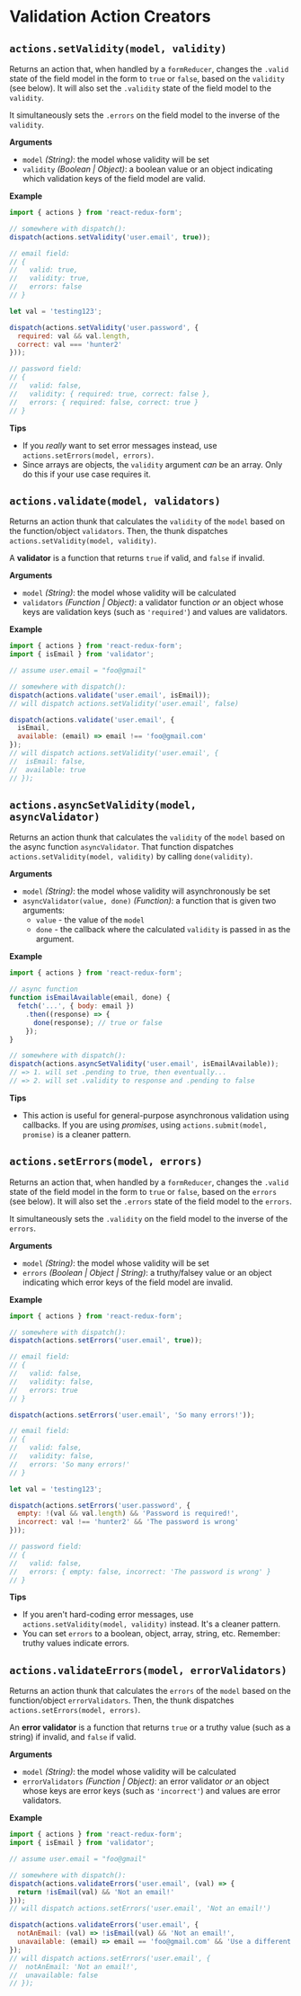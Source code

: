 # Validation Action Creators

## `actions.setValidity(model, validity)`
Returns an action that, when handled by a `formReducer`, changes the `.valid` state of the field model in the form to `true` or `false`, based on the `validity` (see below). It will also set the `.validity` state of the field model to the `validity`.

It simultaneously sets the `.errors` on the field model to the inverse of the `validity`.

**Arguments**
- `model` _(String)_: the model whose validity will be set
- `validity` _(Boolean | Object)_: a boolean value or an object indicating which validation keys of the field model are valid.

**Example**
```js
import { actions } from 'react-redux-form';

// somewhere with dispatch():
dispatch(actions.setValidity('user.email', true));

// email field:
// {
//   valid: true,
//   validity: true,
//   errors: false
// }

let val = 'testing123';

dispatch(actions.setValidity('user.password', {
  required: val && val.length,
  correct: val === 'hunter2'
}));

// password field:
// {
//   valid: false,
//   validity: { required: true, correct: false },
//   errors: { required: false, correct: true }
// }
```

**Tips**
- If you _really_ want to set error messages instead, use `actions.setErrors(model, errors)`.
- Since arrays are objects, the `validity` argument _can_ be an array. Only do this if your use case requires it.


## `actions.validate(model, validators)`
Returns an action thunk that calculates the `validity` of the `model` based on the function/object `validators`. Then, the thunk dispatches `actions.setValidity(model, validity)`.

A **validator** is a function that returns `true` if valid, and `false` if invalid.

**Arguments**
- `model` _(String)_: the model whose validity will be calculated
- `validators` _(Function | Object)_: a validator function _or_ an object whose keys are validation keys (such as `'required'`) and values are validators.

**Example**
```js
import { actions } from 'react-redux-form';
import { isEmail } from 'validator';

// assume user.email = "foo@gmail"

// somewhere with dispatch():
dispatch(actions.validate('user.email', isEmail));
// will dispatch actions.setValidity('user.email', false)

dispatch(actions.validate('user.email', {
  isEmail,
  available: (email) => email !== 'foo@gmail.com'
});
// will dispatch actions.setValidity('user.email', {
//  isEmail: false,
//  available: true
// });
```

## `actions.asyncSetValidity(model, asyncValidator)`
Returns an action thunk that calculates the `validity` of the `model` based on the async function `asyncValidator`. That function dispatches `actions.setValidity(model, validity)` by calling `done(validity)`.

**Arguments**
- `model` _(String)_: the model whose validity will asynchronously be set
- `asyncValidator(value, done)` _(Function)_: a function that is given two arguments:
  - `value` - the value of the `model`
  - `done` - the callback where the calculated `validity` is passed in as the argument.

**Example**
```js
import { actions } from 'react-redux-form';

// async function
function isEmailAvailable(email, done) {
  fetch('...', { body: email })
    .then((response) => {
      done(response); // true or false
    });
}

// somewhere with dispatch():
dispatch(actions.asyncSetValidity('user.email', isEmailAvailable));
// => 1. will set .pending to true, then eventually...
// => 2. will set .validity to response and .pending to false
```

**Tips**
- This action is useful for general-purpose asynchronous validation using callbacks.  If you are using _promises_, using `actions.submit(model, promise)` is a cleaner pattern.

## `actions.setErrors(model, errors)`
Returns an action that, when handled by a `formReducer`, changes the `.valid` state of the field model in the form to `true` or `false`, based on the `errors` (see below). It will also set the `.errors` state of the field model to the `errors`.

It simultaneously sets the `.validity` on the field model to the inverse of the `errors`.

**Arguments**
- `model` _(String)_: the model whose validity will be set
- `errors` _(Boolean | Object | String)_: a truthy/falsey value or an object indicating which error keys of the field model are invalid.

**Example**
```js
import { actions } from 'react-redux-form';

// somewhere with dispatch():
dispatch(actions.setErrors('user.email', true));

// email field:
// {
//   valid: false,
//   validity: false,
//   errors: true
// }

dispatch(actions.setErrors('user.email', 'So many errors!'));

// email field:
// {
//   valid: false,
//   validity: false,
//   errors: 'So many errors!'
// }

let val = 'testing123';

dispatch(actions.setErrors('user.password', {
  empty: !(val && val.length) && 'Password is required!',
  incorrect: val !== 'hunter2' && 'The password is wrong'
}));

// password field:
// {
//   valid: false,
//   errors: { empty: false, incorrect: 'The password is wrong' }
// }
```

**Tips**
- If you aren't hard-coding error messages, use `actions.setValidity(model, validity)` instead. It's a cleaner pattern.
- You can set `errors` to a boolean, object, array, string, etc. Remember: truthy values indicate errors.

## `actions.validateErrors(model, errorValidators)`
Returns an action thunk that calculates the `errors` of the `model` based on the function/object `errorValidators`. Then, the thunk dispatches `actions.setErrors(model, errors)`.

An **error validator** is a function that returns `true` or a truthy value (such as a string) if invalid, and `false` if valid.

**Arguments**
- `model` _(String)_: the model whose validity will be calculated
- `errorValidators` _(Function | Object)_: an error validator _or_ an object whose keys are error keys (such as `'incorrect'`) and values are error validators.

**Example**
```js
import { actions } from 'react-redux-form';
import { isEmail } from 'validator';

// assume user.email = "foo@gmail"

// somewhere with dispatch():
dispatch(actions.validateErrors('user.email', (val) => {
  return !isEmail(val) && 'Not an email!'
}));
// will dispatch actions.setErrors('user.email', 'Not an email!')

dispatch(actions.validateErrors('user.email', {
  notAnEmail: (val) => !isEmail(val) && 'Not an email!',
  unavailable: (email) => email == 'foo@gmail.com' && 'Use a different email'
});
// will dispatch actions.setErrors('user.email', {
//  notAnEmail: 'Not an email!',
//  unavailable: false
// });
```